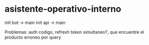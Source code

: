 # asistente-operativo-interno

init bot -> main
init api -> main

Problemas: auth codigo, refresh token simultaneo?, que encuentre el producto erroneo por query
